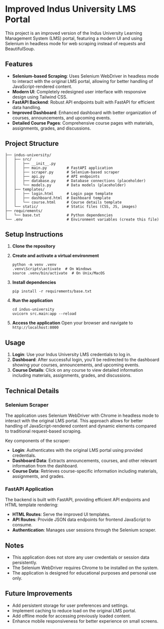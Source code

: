 # Improved Indus University LMS Portal

This project is an improved version of the Indus University Learning Management System (LMS) portal, featuring a modern UI and using Selenium in headless mode for web scraping instead of requests and BeautifulSoup.

## Features

- **Selenium-based Scraping**: Uses Selenium WebDriver in headless mode to interact with the original LMS portal, allowing for better handling of JavaScript-rendered content.
- **Modern UI**: Completely redesigned user interface with responsive design using Tailwind CSS.
- **FastAPI Backend**: Robust API endpoints built with FastAPI for efficient data handling.
- **Improved Dashboard**: Enhanced dashboard with better organization of courses, announcements, and upcoming events.
- **Detailed Course Pages**: Comprehensive course pages with materials, assignments, grades, and discussions.

## Project Structure

```
├── indus-university/
│   ├── src/
│   │   ├── __init__.py
│   │   ├── main.py         # FastAPI application
│   │   ├── scraper.py      # Selenium-based scraper
│   │   ├── api.py          # API endpoints
│   │   ├── database.py     # Database connections (placeholder)
│   │   └── models.py       # Data models (placeholder)
│   ├── templates/
│   │   ├── login.html      # Login page template
│   │   ├── dashboard.html  # Dashboard template
│   │   └── course.html     # Course details template
│   └── static/             # Static files (CSS, JS, images)
├── requirements/
│   └── base.txt            # Python dependencies
└── .env                    # Environment variables (create this file)
```

## Setup Instructions

1. **Clone the repository**

2. **Create and activate a virtual environment**
   ```
   python -m venv .venv
   .venv\Scripts\activate  # On Windows
   source .venv/bin/activate  # On Unix/MacOS
   ```

3. **Install dependencies**
   ```
   pip install -r requirements/base.txt
   ```

4. **Run the application**
   ```
   cd indus-university
   uvicorn src.main:app --reload
   ```

5. **Access the application**
   Open your browser and navigate to `http://localhost:8000`

## Usage

1. **Login**: Use your Indus University LMS credentials to log in.
2. **Dashboard**: After successful login, you'll be redirected to the dashboard showing your courses, announcements, and upcoming events.
3. **Course Details**: Click on any course to view detailed information including materials, assignments, grades, and discussions.

## Technical Details

### Selenium Scraper

The application uses Selenium WebDriver with Chrome in headless mode to interact with the original LMS portal. This approach allows for better handling of JavaScript-rendered content and dynamic elements compared to traditional request-based scraping.

Key components of the scraper:
- **Login**: Authenticates with the original LMS portal using provided credentials.
- **Dashboard Data**: Extracts announcements, courses, and other relevant information from the dashboard.
- **Course Data**: Retrieves course-specific information including materials, assignments, and grades.

### FastAPI Application

The backend is built with FastAPI, providing efficient API endpoints and HTML template rendering:
- **HTML Routes**: Serve the improved UI templates.
- **API Routes**: Provide JSON data endpoints for frontend JavaScript to consume.
- **Authentication**: Manages user sessions through the Selenium scraper.

## Notes

- This application does not store any user credentials or session data persistently.
- The Selenium WebDriver requires Chrome to be installed on the system.
- The application is designed for educational purposes and personal use only.

## Future Improvements

- Add persistent storage for user preferences and settings.
- Implement caching to reduce load on the original LMS portal.
- Add offline mode for accessing previously loaded content.
- Enhance mobile responsiveness for better experience on small screens.
